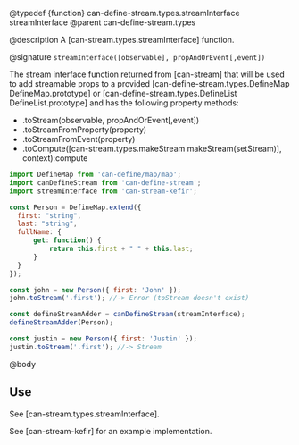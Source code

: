 @typedef {function} can-define-stream.types.streamInterface streamInterface
@parent can-define-stream.types

@description A [can-stream.types.streamInterface] function.

@signature `streamInterface([observable], propAndOrEvent[,event])`

The stream interface function returned from [can-stream] that will be used to add streamable props to a provided [can-define-stream.types.DefineMap DefineMap.prototype] or [can-define-stream.types.DefineList DefineList.prototype] and has the following property methods:

- .toStream(observable, propAndOrEvent[,event])
- .toStreamFromProperty(property)
- .toStreamFromEvent(property)
- .toCompute([can-stream.types.makeStream makeStream(setStream)], context):compute

```javascript
import DefineMap from 'can-define/map/map';
import canDefineStream from 'can-define-stream';
import streamInterface from 'can-stream-kefir';

const Person = DefineMap.extend({
  first: "string",
  last: "string",
  fullName: {
      get: function() {
          return this.first + " " + this.last;
      }
  }
});

const john = new Person({ first: 'John' });
john.toStream('.first'); //-> Error (toStream doesn't exist)

const defineStreamAdder = canDefineStream(streamInterface);
defineStreamAdder(Person);

const justin = new Person({ first: 'Justin' });
justin.toStream('.first'); //-> Stream
```

@body

## Use

See [can-stream.types.streamInterface].

See [can-stream-kefir] for an example implementation.
